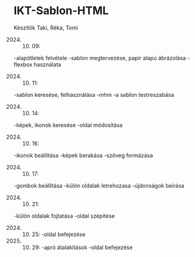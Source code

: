 # IKT-Sablon-HTML
Készítők Taki, Réka, Tomi

2024. 10. 09:

-alapötletek felvétele
-sablon megtervezése, papír alapú ábrázolása
-flexbox használata

2024. 10. 11:

-sablon keresése, felhasználása
-mhm
-a sablon testreszabása


2024. 10. 14:

-képek, ikonok keresése
-oldal módosítása

2024. 10. 16:

-ikonok beállítása
-képek berakása
-szöveg formázása

2024. 10. 17:

-gombok beállítása
-külön oldalak letrehozasa
-újdonságok beírása

2024. 10. 21:

-külön oldalak fojtatása
-oldal szépítése 

2024. 10. 25:
-oldal befejezése

2024. 10. 29:
-apró átalakítások
-oldal befejezése
